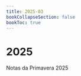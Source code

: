 ```yaml
---
title: 2025-03
bookCollapseSection: false
bookToc: true
---
```


# 2025

Notas da Primavera 2025



